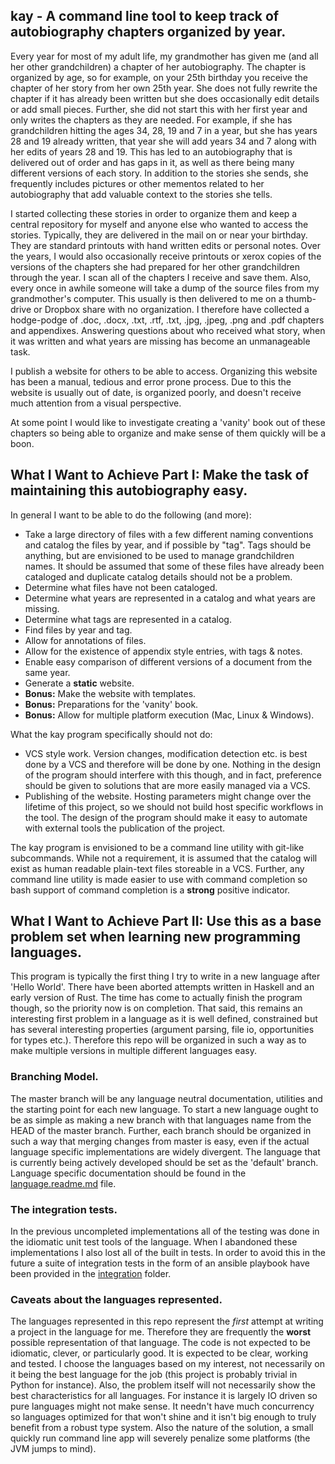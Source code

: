 ## kay - A command line tool to keep track of autobiography chapters organized by year.

Every year for most of my adult life, my grandmother has given me (and all her other grandchildren) a chapter of her autobiography.  The chapter is organized by age, so for example, on your 25th birthday you receive the chapter of her story from her own 25th year.  She does not fully rewrite the chapter if it has already been written but she does occasionally edit details or add small pieces.  Further, she did not start this with her first year and only writes the chapters as they are needed.  For example, if she has grandchildren hitting the ages 34, 28, 19 and 7 in a year, but she has years 28 and 19 already written, that year she will add years 34 and 7 along with her edits of years 28 and 19.  This has led to an autobiography that is delivered out of order and has gaps in it, as well as there being many different versions of each story.  In addition to the stories she sends, she frequently includes pictures or other mementos related to her autobiography that add valuable context to the stories she tells.

I started collecting these stories in order to organize them and keep a central repository for myself and anyone else who wanted to access the stories.  Typically, they are delivered in the mail on or near your birthday.  They are standard printouts with hand written edits or personal notes.  Over the years, I would also occasionally receive printouts or xerox copies of the versions of the chapters she had prepared for her other grandchildren through the year.  I scan all of the chapters I receive and save them.  Also, every once in awhile someone will take a dump of the source files from my grandmother's computer.  This usually is then delivered to me on a thumb-drive or Dropbox share with no organization.  I therefore have collected a hodge-podge of .doc, .docx, .txt, .rtf, .txt, .jpg, .jpeg, .png and .pdf chapters and appendixes.  Answering questions about who received what story, when it was written and what years are missing has become an unmanageable task.

I publish a website for others to be able to access.  Organizing this website has been a manual, tedious and error prone process. Due to this the website is usually out of date, is organized poorly, and doesn't receive much attention from a visual perspective.

At some point I would like to investigate creating a 'vanity' book out of these chapters so being able to organize and make sense of them quickly will be a boon.

## What I Want to Achieve Part I: Make the task of maintaining this autobiography easy.

In general I want to be able to do the following (and more):

- Take a large directory of files with a few different naming conventions and catalog the files by year, and if possible by "tag".  Tags should be anything, but are envisioned to be used to manage grandchildren names.  It should be assumed that some of these files have already been cataloged and duplicate catalog details should not be a problem.
- Determine what files have not been cataloged.
- Determine what years are represented in a catalog and what years are missing.
- Determine what tags are represented in a catalog.
- Find files by year and tag.
- Allow for annotations of files.
- Allow for the existence of appendix style entries, with tags & notes.
- Enable easy comparison of different versions of a document from the same year.
- Generate a **static** website.
- **Bonus:** Make the website with templates. 
- **Bonus:** Preparations for the 'vanity' book.
- **Bonus:** Allow for multiple platform execution (Mac, Linux & Windows).

What the kay program specifically should not do:

- VCS style work.  Version changes, modification detection etc. is best done by a VCS and therefore will be done by one.  Nothing in the design of the program should interfere with this though, and in fact, preference should be given to solutions that are more easily managed via a VCS.
- Publishing of the website.  Hosting parameters might change over the lifetime of this project, so we should not build host specific workflows in the tool.  The design of the program should make it easy to automate with external tools the publication of the project.

The kay program is envisioned to be a command line utility with git-like subcommands.  While not a requirement, it is assumed that the catalog will exist as human readable plain-text files storeable in a VCS.  Further, any command line utility is made easier to use with command completion so bash support of command completion is a **strong** positive indicator.

## What I Want to Achieve Part II: Use this as a base problem set when learning new programming languages.

This program is typically the first thing I try to write in a new language after 'Hello World'.  There have been aborted attempts written in Haskell and an early version of Rust.  The time has come to actually finish the program though, so the priority now is on completion.  That said, this remains an interesting first problem in a language as it is well defined, constrained but has several interesting properties (argument parsing, file io, opportunities for types etc.).  Therefore this repo will be organized in such a way as to make multiple versions in multiple different languages easy.

### Branching Model.

The master branch will be any language neutral documentation, utilities and the starting point for each new language.  To start a new language ought to be as simple as making a new branch with that languages name from the HEAD of the master branch.  Further, each branch should be organized in such a way that merging changes from master is easy, even if the actual language specific implementations are widely divergent. The language that is currently being actively developed should be set as the 'default' branch.  Language specific documentation should be found in the [language.readme.md](language.readme.md) file.

### The integration tests.

In the previous uncompleted implementations all of the testing was done in the idiomatic unit test tools of the language.  When I abandoned these implementations I also lost all of the built in tests.  In order to avoid this in the future a suite of integration tests in the form of an ansible playbook have been provided in the [integration](integration) folder.

### Caveats about the languages represented.

The languages represented in this repo represent the *first* attempt at writing a project in the language for me.  Therefore they are frequently the **worst** possible representation of that language. The code is not expected to be idiomatic, clever, or particularly good.  It is expected to be clear, working and tested.  I choose the languages based on my interest, not necessarily on it being the best language for the job (this project is probably trivial in Python for instance).  Also, the problem itself will not necessarily show the best characteristics for all languages.  For instance it is largely IO driven so pure languages might not make sense.  It needn't have much concurrency so languages optimized for that won't shine and it isn't big enough to truly benefit from a robust type system.  Also the nature of the solution, a small quickly run command line app will severely penalize some platforms (the JVM jumps to mind).
